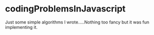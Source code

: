 # codingProblemsInJavascript
Just some simple algorithms I wrote.....Nothing too fancy but it was fun implementing it.
